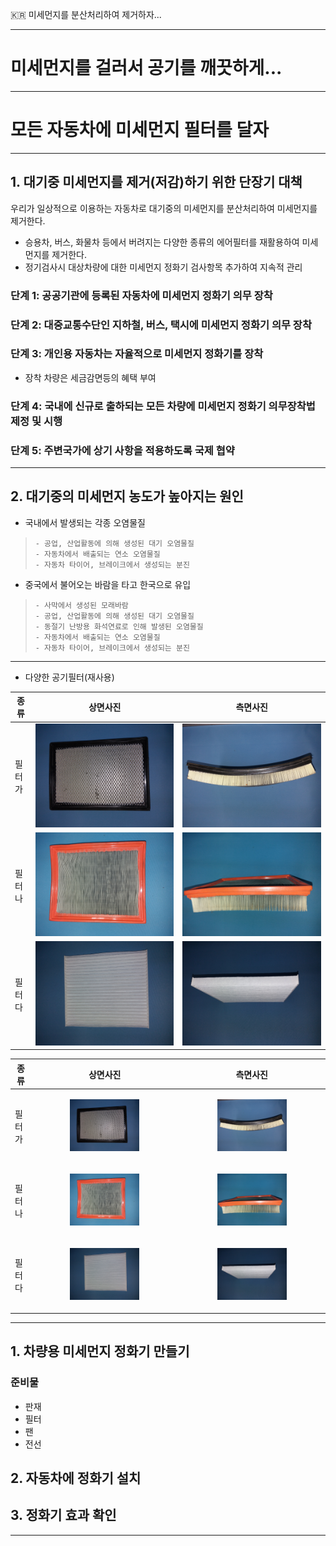 :kr: 미세먼지를 분산처리하여 제거하자...  

---
# 미세먼지를 걸러서 공기를 깨끗하게...

---
# 모든 자동차에 미세먼지 필터를 달자

---
## 1. 대기중 미세먼지를 제거(저감)하기 위한 단장기 대책

우리가 일상적으로 이용하는 자동차로 대기중의 미세먼지를 분산처리하여 미세먼지를 제거한다.

- 승용차, 버스, 화물차 등에서 버려지는 다양한 종류의 에어필터를 재활용하여 미세먼지를 제거한다.
- 정기검사시 대상차량에 대한 미세먼지 정화기 검사항목 추가하여 지속적 관리

### 단계 1: 공공기관에 등록된 자동차에 미세먼지 정화기 의무 장착

### 단계 2: 대중교통수단인 지하철, 버스, 택시에 미세먼지 정화기 의무 장착

### 단계 3: 개인용 자동차는 자율적으로 미세먼지 정화기를 장착
- 장착 차량은 세금감면등의 혜택 부여

### 단계 4: 국내에 신규로 출하되는 모든 차량에 미세먼지 정화기 의무장착법 제정 및 시행

### 단계 5: 주변국가에 상기 사항을 적용하도록 국제 협약

---
## 2. 대기중의 미세먼지 농도가 높아지는 원인

- 국내에서 발생되는 각종 오염물질  
> ```
> - 공업, 산업활동에 의해 생성된 대기 오염물질
> - 자동차에서 배출되는 연소 오염물질
> - 자동차 타이어, 브레이크에서 생성되는 분진
> ```

- 중국에서 불어오는 바람을 타고 한국으로 유입  
> ```
> - 사막에서 생성된 모래바람
> - 공업, 산업활동에 의해 생성된 대기 오염물질
> - 동절기 난방용 화석연료로 인해 발생된 오염물질
> - 자동차에서 배출되는 연소 오염물질
> - 자동차 타이어, 브레이크에서 생성되는 분진
> ```

---
- 다양한 공기필터(재사용)

| 종류 | 상면사진 | 측면사진 |  
| ------------ | :------------: | :------------: |  
| 필터 가 | ![필터 가](images/필터-가-상.png) | ![필터 가](images/필터-가-측.png) |  
| 필터 나 | ![필터 나](images/필터-나-상.png) | ![필터 나](images/필터-나-측.png) |  
| 필터 다 | ![필터 다](images/필터-다-상.png) | ![필터 다](images/필터-다-측.png) |


| 종류 | 상면사진 | 측면사진 |  
| ------------ | :------------: | :------------: |  
| 필터 가 | <p align="center"><img width="50%" src="images/필터-가-상.png" /></p> | <p align="center"><img width="50%" src="images/필터-가-측.png" /></p> |  
| 필터 나 | <p align="center"><img width="50%" src="images/필터-나-상.png" /></p> | <p align="center"><img width="50%" src="images/필터-나-측.png" /></p> |  
| 필터 다 | <p align="center"><img width="50%" src="images/필터-다-상.png" /></p> | <p align="center"><img width="50%" src="images/필터-다-측.png" /></p> |  


---

## 1. 차량용 미세먼지 정화기 만들기

### 준비물

- 판재
- 필터
- 팬
- 전선

## 2. 자동차에 정화기 설치

## 3. 정화기 효과 확인

----


